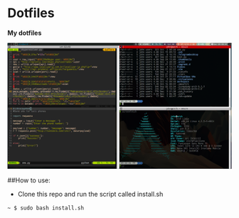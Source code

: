 # Dotfiles

**My dotfiles**

![dotfiles](https://github.com/JohnWillker/dotfiles/blob/master/pic.png)

##How to use:

- Clone this repo and run the script called install.sh
```sh 
~ $ sudo bash install.sh
```
